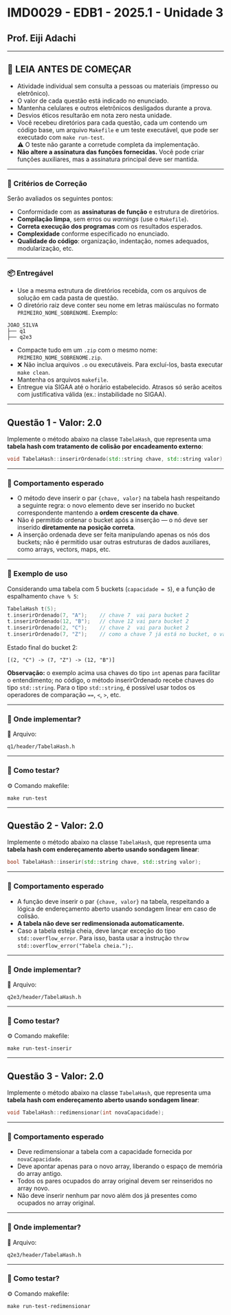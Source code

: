 # IMD0029 - EDB1 - 2025.1 - Unidade 3
## Prof. Eiji Adachi

---

## 📝 **LEIA ANTES DE COMEÇAR**

- Atividade individual sem consulta a pessoas ou materiais (impresso ou eletrônico).
- O valor de cada questão está indicado no enunciado.
- Mantenha celulares e outros eletrônicos desligados durante a prova.
- Desvios éticos resultarão em nota zero nesta unidade.
- Você recebeu diretórios para cada questão, cada um contendo um código base, um arquivo `Makefile` e um teste executável, que pode ser executado com `make run-test`.  
  ⚠️ O teste não garante a corretude completa da implementação.
- **Não altere a assinatura das funções fornecidas.** Você pode criar funções auxiliares, mas a assinatura principal deve ser mantida.

---

### 📌 Critérios de Correção

Serão avaliados os seguintes pontos:

- Conformidade com as **assinaturas de função** e estrutura de diretórios.
- **Compilação limpa**, sem erros ou *warnings* (use o `Makefile`).
- **Correta execução dos programas** com os resultados esperados.
- **Complexidade** conforme especificado no enunciado.
- **Qualidade do código**: organização, indentação, nomes adequados, modularização, etc.

---

### 📦 Entregável

- Use a mesma estrutura de diretórios recebida, com os arquivos de solução em cada pasta de questão.
- O diretório raiz deve conter seu nome em letras maiúsculas no formato `PRIMEIRO_NOME_SOBRENOME`. Exemplo:

```
JOAO_SILVA
├── q1
├── q2e3
```

- Compacte tudo em um `.zip` com o mesmo nome: `PRIMEIRO_NOME_SOBRENOME.zip`.
- ❌ Não inclua arquivos `.o` ou executáveis. Para excluí-los, basta executar `make clean`.
- Mantenha os arquivos `makefile`.
- Entregue via SIGAA até o horário estabelecido. Atrasos só serão aceitos com justificativa válida (ex.: instabilidade no SIGAA).

---

## Questão 1 - Valor: 2.0

Implemente o método abaixo na classe `TabelaHash`, que representa uma **tabela hash com tratamento de colisão por encadeamento externo**:

```cpp
void TabelaHash::inserirOrdenado(std::string chave, std::string valor);
```

---

### 🔧 Comportamento esperado

- O método deve inserir o par `{chave, valor}` na tabela hash respeitando a seguinte regra: o novo elemento deve ser inserido no bucket correspondente mantendo a **ordem crescente da chave**. 
- Não é permitido ordenar o bucket após a inserção — o nó deve ser inserido **diretamente na posição correta**.
- A inserção ordenada deve ser feita manipulando apenas os nós dos buckets; não é permitido usar outras estruturas de dados auxiliares, como arrays, vectors, maps, etc.

---

### 📌 Exemplo de uso

Considerando uma tabela com 5 buckets (`capacidade = 5`), e a função de espalhamento `chave % 5`:

```cpp
TabelaHash t(5);
t.inserirOrdenado(7, "A");    // chave 7  vai para bucket 2
t.inserirOrdenado(12, "B");   // chave 12 vai para bucket 2
t.inserirOrdenado(2, "C");    // chave 2  vai para bucket 2
t.inserirOrdenado(7, "Z");    // como a chave 7 já está no bucket, o valor é atualizado
```

Estado final do bucket 2:
```
[(2, "C") -> (7, "Z") -> (12, "B")]
```

**Observação:** o exemplo acima usa chaves do tipo `int` apenas para facilitar o entendimento; no código, o método inserirOrdenado recebe chaves do tipo `std::string`. Para o tipo `std::string`, é possível usar todos os operadores de comparação `==`, `<`, `>`, etc.


---

### 📁 Onde implementar?

📄 Arquivo:
```
q1/header/TabelaHash.h
```

---

### 🧪 Como testar?

⚙️ Comando makefile:
```
make run-test
```

---
<div style="page-break-after: always;"/>

## Questão 2 - Valor: 2.0

Implemente o método abaixo na classe `TabelaHash`, que representa uma **tabela hash com endereçamento aberto usando sondagem linear**:

```cpp
bool TabelaHash::inserir(std::string chave, std::string valor);
```

---

### 🔧 Comportamento esperado

- A função deve inserir o par `{chave, valor}` na tabela, respeitando a lógica de endereçamento aberto usando sondagem linear em caso de colisão.
- **A tabela não deve ser redimensionada automaticamente.** 
- Caso a tabela esteja cheia, deve lançar exceção do tipo `std::overflow_error`. Para isso, basta usar a instrução `throw std::overflow_error("Tabela cheia.");`.
---


### 📁 Onde implementar?

📄 Arquivo:
```
q2e3/header/TabelaHash.h
```

---

### 🧪 Como testar?
⚙️ Comando makefile:
```
make run-test-inserir
```

---
<div style="page-break-after: always;"/>

## Questão 3 - Valor: 2.0

Implemente o método abaixo na classe `TabelaHash`, que representa uma **tabela hash com endereçamento aberto usando sondagem linear**:

```cpp
void TabelaHash::redimensionar(int novaCapacidade);
```

---

### 🔧 Comportamento esperado

- Deve redimensionar a tabela com a capacidade fornecida por `novaCapacidade`. 
- Deve apontar apenas para o novo array, liberando o espaço de memória do array antigo.
- Todos os pares ocupados do array original devem ser reinseridos no array novo.
- Não deve inserir nenhum par novo além dos já presentes como ocupados no array original.

---

### 📁 Onde implementar?

📄 Arquivo:
```
q2e3/header/TabelaHash.h
```
---

### 🧪 Como testar?

⚙️ Comando makefile:
```
make run-test-redimensionar
```